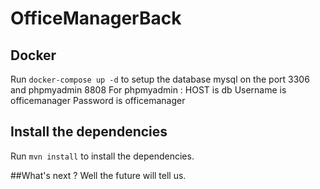# OfficeManagerBack

## Docker
Run `docker-compose up -d` to setup the database mysql on the port 3306 and phpmyadmin 8808
For phpmyadmin :
HOST is db
Username is officemanager
Password is officemanager

## Install the dependencies
Run `mvn install` to install the dependencies.

##What's next ?
Well the future will tell us.